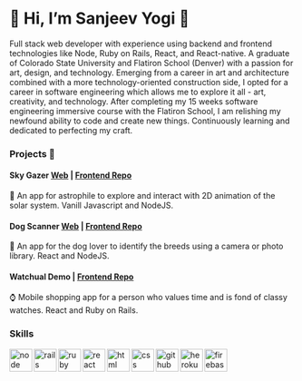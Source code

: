 # :pray:  Hi, I’m Sanjeev Yogi :pray:


Full stack web developer with experience using backend and frontend technologies like Node, Ruby on Rails, React, and React-native. A graduate of Colorado State University and Flatiron School (Denver) with a passion for art, design, and technology. Emerging from a career in art and architecture combined with a more technology-oriented construction side, I opted for a career in software engineering which allows me to explore it all - art, creativity, and technology. After completing my 15 weeks software engineering immersive course with the Flatiron School, I am relishing my newfound ability to code and create new things. Continuously learning and dedicated to perfecting my craft.

### Projects :file_folder: 
#### Sky Gazer [Web](https://skygazeryg.web.app/) | [Frontend Repo](https://github.com/sanjeevyg/SkyGazerV2)
:stars: An app for astrophile to explore and interact with 2D animation of the solar system. Vanill Javascript and NodeJS.

#### Dog Scanner [Web](https://dogscanneryg.web.app/) | [Frontend Repo](https://github.com/sanjeevyg/Dog-Scanner)
:dog: An app for the dog lover to identify the breeds using a camera or photo library. React and NodeJS.

#### Watchual Demo | [Frontend Repo](https://github.com/sanjeevyg/WathualV2)
:watch: Mobile shopping app for a person who values time and is fond of classy watches. React and Ruby on Rails.

### Skills

<p align="left">
  <img src="https://cdn.jsdelivr.net/gh/devicons/devicon/icons/nodejs/nodejs-original.svg"  alt="node" align="left" width="40" height="40"/>
  <img src="https://cdn.jsdelivr.net/gh/devicons/devicon/icons/rails/rails-original-wordmark.svg" alt="rails" align="left" width="40" height="40"/>
  <img src="https://cdn.jsdelivr.net/gh/devicons/devicon/icons/ruby/ruby-original.svg"  alt="ruby" align="left" width="40" height="40"/>
  <img src="https://cdn.jsdelivr.net/gh/devicons/devicon/icons/react/react-original.svg" alt="react" align="left" width="40" height="40"/>
  <img src="https://cdn.jsdelivr.net/gh/devicons/devicon/icons/html5/html5-original.svg" alt="html" align="left" width="40" height="40"/>
  <img src="https://cdn.jsdelivr.net/gh/devicons/devicon/icons/css3/css3-original.svg" alt="css" align="left" width="40" height="40"/>
  <img src="https://cdn.jsdelivr.net/gh/devicons/devicon/icons/github/github-original.svg" alt="github" align="left" width="40" height="40"/>
  <img src="https://cdn.jsdelivr.net/gh/devicons/devicon/icons/heroku/heroku-original.svg" alt="heroku" align="left" width="40" height="40"/>
  <img src="https://cdn.jsdelivr.net/gh/devicons/devicon/icons/firebase/firebase-plain.svg" alt="firebase" align="left" width="40" height="40"/>

</p>


<!---
sanjeevyg/sanjeevyg is a ✨ special ✨ repository because its `README.md` (this file) appears on your GitHub profile.
You can click the Preview link to take a look at your changes.
---> 


